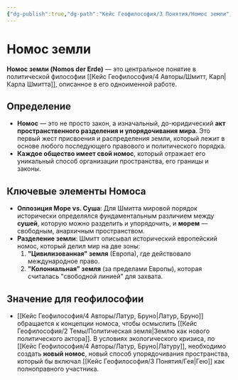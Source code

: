 ```yaml
---
{"dg-publish":true,"dg-path":"Кейс Геофилософия/3 Понятия/Номос земли","permalink":"/kejs-geofilosofiya/3-ponyatiya/nomos-zemli/","dgShowLocalGraph":true}
---
```


# Номос земли

**Номос земли (Nomos der Erde)** — это центральное понятие в политической философии [[Кейс Геофилософия/4 Авторы/Шмитт, Карл\|Карла Шмитта]], описанное в его одноименной работе.

## Определение
- **Номос** — это не просто закон, а изначальный, до-юридический **акт пространственного разделения и упорядочивания мира**. Это первый жест присвоения и распределения земли, который лежит в основе любого последующего правового и политического порядка.
- **Каждое общество имеет свой номос**, который отражает его уникальный способ организации пространства, его границы и законы.

## Ключевые элементы Номоса
- **Оппозиция Море vs. Суша**: Для Шмитта мировой порядок исторически определялся фундаментальным различием между **сушей**, которую можно разделить и упорядочить, и **морем** — свободным, анархичным пространством.
- **Разделение земли**: Шмитт описывал исторический европейский номос, который делил мир на две зоны:
    1.  **"Цивилизованная" земля** (Европа), где действовало международное право.
    2.  **"Колониальная" земля** (за пределами Европы), которая считалась "свободной линией" для захвата.

## Значение для геофилософии
- [[Кейс Геофилософия/4 Авторы/Латур, Бруно\|Латур, Бруно]] обращается к концепции номоса, чтобы осмыслить [[Кейс Геофилософия/2 Темы/Политическая земля\|Землю как нового политического актора]]. В условиях экологического кризиса, по [[Кейс Геофилософия/4 Авторы/Латур, Бруно\|Латуру]], необходимо создать **новый номос**, новый способ упорядочивания пространства, который бы включал [[Кейс Геофилософия/3 Понятия/Гея\|Гею]] как полноправного участника.
